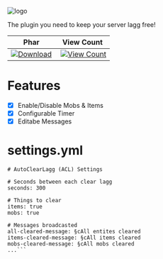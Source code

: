 ![logo](https://github.com/PotatoeTrainYT/AutoClearLagg/blob/master/logo.png)

The plugin you need to keep your server lagg free! 

| Phar | View Count |
| :---: | :---: |
 [![Download](https://img.shields.io/badge/download-latest-blue.svg)](https://poggit.pmmp.io/ci/PotatoeTrainYT/AutoClearLagg/~) | [![View Count](http://hits.dwyl.io/PotatoeTrainYT/AutoClearLagg.svg)](http://hits.dwyl.io/CLADevs/CLACore) |

# Features
- [x] Enable/Disable Mobs & Items
- [x] Configurable Timer
- [x] Editabe Messages

# settings.yml
```---
# AutoClearLagg (ACL) Settings

# Seconds between each clear lagg
seconds: 300

# Things to clear
items: true
mobs: true

# Messages broadcasted
all-cleared-message: §cAll entites cleared
items-cleared-message: §cAll items cleared
mobs-cleared-message: §cAll mobs cleared
...```

